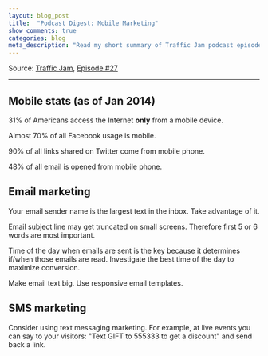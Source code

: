 ```yaml
---
layout: blog_post
title:  "Podcast Digest: Mobile Marketing"
show_comments: true
categories: blog
meta_description: "Read my short summary of Traffic Jam podcast episode #27 about Mobile Marketing, including email and SMS merketing."
---
```


Source: [Traffic Jam](http://www.veravo.com/trafficjam/), [Episode #27](http://www.veravo.com/trafficjam/tj27-mobile-marketing-mix/)

---

## Mobile stats (as of Jan 2014)

31% of Americans access the Internet **only** from a mobile device.

Almost 70% of all Facebook usage is mobile.

90% of all links shared on Twitter come from mobile phone.

48% of all email is opened from mobile phone.

## Email marketing

Your email sender name is the largest text in the inbox. Take advantage of it.

Email subject line may get truncated on small screens. Therefore first 5 or 6 words are most important.

Time of the day when emails are sent is the key because it determines if/when those emails are read. Investigate the best time of the day to maximize conversion.

Make email text big. Use responsive email templates.

## SMS marketing

Consider using text messaging marketing. For example, at live events you can say to your visitors: "Text GIFT to 555333 to get a discount" and send back a link.





